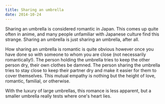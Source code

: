 ```yaml
---
title: Sharing an umbrella
date: 2014-10-24
---
```


Sharing an umbrella is considered romantic in Japan.  This comes up
quite often in anime, and many people unfamiliar with Japanese culture
find this strange.  Sharing an umbrella is just sharing an umbrella,
after all.

How sharing an umbrella is romantic is quite obvious however once you
have done so with someone to whom you are close (not necessarily
romantically!).  The person holding the umbrella tries to keep the
other person dry, their own clothes be damned.  The person sharing the
umbrella tries to stay close to keep their partner dry and make it
easier for them to cover themselves.  This mutual empathy is nothing but
the height of love, romantic, familial, or otherwise.

With the luxury of large umbrellas, this romance is less apparent, but
a smaller umbrella really tests where one's heart lies.
